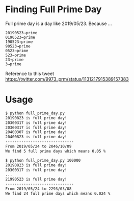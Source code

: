 # Finding Full Prime Day
Full prime day is a day like 2019/05/23.
Because ...

```
20190523→prime
0190523→prime
190523→prime
90523→prime
0523→prime
523→prime
23→prime
3→prime
```

Reference to this tweet https://twitter.com/9973_prm/status/1131217915389157383

# Usage

```sh
$ python full_prime_day.py
20190823 is full prime day!
20300317 is full prime day!
20360317 is full prime day!
20400307 is full prime day!
20400823 is full prime day!
------------------------------
From 2019/05/24 to 2046/10/09
We find 5 full prime days which means 0.05 %

$ python full_prime_day.py 100000
20190823 is full prime day!
20300317 is full prime day!
...
21990523 is full prime day!
------------------------------
From 2019/05/24 to 2293/03/08
We find 24 full prime days which means 0.024 %
```